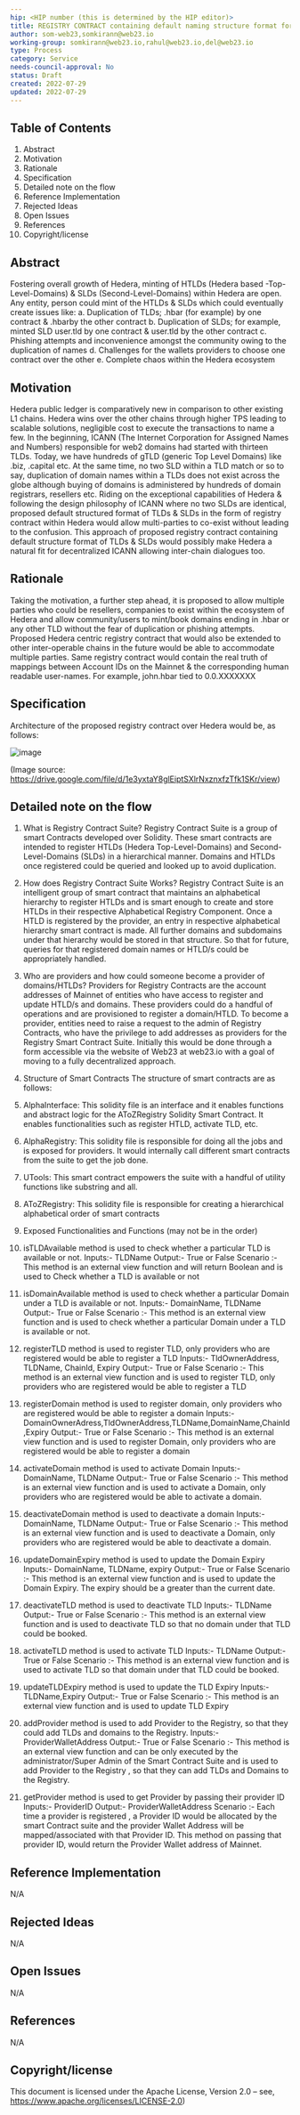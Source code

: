 ```yaml
---
hip: <HIP number (this is determined by the HIP editor)>
title: REGISTRY CONTRACT containing default naming structure format for HTLDs & SLDs ever minted over Hedera network
author: som-web23,somkirann@web23.io
working-group: somkirann@web23.io,rahul@web23.io,del@web23.io
type: Process
category: Service
needs-council-approval: No
status: Draft
created: 2022-07-29 
updated: 2022-07-29
---
```


## Table of Contents

1.	Abstract
2.	Motivation
3.	Rationale
4.	Specification
5.	Detailed note on the flow
6.	Reference Implementation
7.	Rejected Ideas
8.	Open Issues
9.	References
10.	Copyright/license 


## Abstract

Fostering overall growth of Hedera, minting of HTLDs (Hedera based -Top-Level-Domains) & SLDs (Second-Level-Domains) within Hedera are open. Any entity, person could mint of the HTLDs & SLDs which could eventually create issues like:
a.	Duplication of TLDs; .hbar (for example) by one contract & .hbarby the other contract
b.	Duplication of SLDs; for example, minted SLD user.tld by one contract & user.tld by the other contract
c.	Phishing attempts and inconvenience amongst the community owing to the duplication of names
d.	Challenges for the wallets providers to choose one contract over the other
e.	Complete chaos within the Hedera ecosystem

## Motivation

Hedera public ledger is comparatively new in comparison to other existing L1 chains. Hedera wins over the other chains through higher TPS leading to scalable solutions, negligible cost to execute the transactions to name a few. 
In the beginning, ICANN (The Internet Corporation for Assigned Names and Numbers) responsible for web2 domains had started with thirteen TLDs. Today, we have hundreds of gTLD (generic Top Level Domains) like .biz, .capital etc. At the same time, no two SLD within a TLD match or so to say, duplication of domain names within a TLDs does not exist across the globe although buying of domains is administered by hundreds of domain registrars, resellers etc.
Riding on the exceptional capabilities of Hedera & following the design philosophy of ICANN where no two SLDs are identical, proposed default structured format of TLDs & SLDs in the form of registry contract within Hedera would allow multi-parties to co-exist without leading to the confusion. 
This approach of proposed registry contract containing default structure format of TLDs & SLDs would possibly make Hedera a natural fit for decentralized ICANN allowing inter-chain dialogues too.

## Rationale

Taking the motivation, a further step ahead, it is proposed to allow multiple parties who could be resellers, companies to exist within the ecosystem of Hedera and allow community/users to mint/book domains ending in .hbar or any other TLD without the fear of duplication or phishing attempts.
Proposed Hedera centric registry contract that would also be extended to other inter-operable chains in the future would be able to accommodate multiple parties. Same registry contract would contain the real truth of mappings between Account IDs on the Mainnet & the corresponding human readable user-names. For example, john.hbar tied to 0.0.XXXXXXX

## Specification

Architecture of the proposed registry contract over Hedera would be, as follows:

![image](https://user-images.githubusercontent.com/97507177/181764916-06aaa2b2-bc65-4a95-94a9-fc40811853a4.png)
 
(Image source: https://drive.google.com/file/d/1e3yxtaY8glEiptSXlrNxznxfzTfk1SKr/view) 

## Detailed note on the flow

1. What is Registry Contract Suite?
Registry Contract Suite is a group of smart Contracts developed over Solidity. These smart contracts are intended to register HTLDs (Hedera Top-Level-Domains) and Second-Level-Domains (SLDs) in a hierarchical manner. Domains and HTLDs once registered could be queried and looked up to avoid duplication.
2. How does Registry Contract Suite Works?
Registry Contract Suite is an intelligent group of smart contract that maintains an alphabetical hierarchy to register HTLDs and is smart enough to create and store HTLDs in their respective Alphabetical Registry Component. 
	Once a HTLD is registered by the provider, an entry in respective alphabetical hierarchy smart contract is made. All further domains and subdomains under that hierarchy would be stored in that structure. So that for future, queries for that registered domain names or HTLD/s could be appropriately handled.
3. Who are providers and how could someone become a provider of domains/HTLDs?
Providers for Registry Contracts are the account addresses of Mainnet of entities who have access to register and update HTLD/s and domains. These providers could do a handful of operations and are provisioned to register a domain/HTLD. 
To become a provider, entities need to raise a request to the admin of Registry Contracts, who have the privilege to add addresses as providers for the Registry Smart Contract Suite. Initially this would be done through a form accessible via the website of Web23 at web23.io with a goal of moving to a fully decentralized approach.
4. Structure of Smart Contracts
The structure of smart contracts are as follows:
1.	AlphaInterface: This solidity file is an interface and it enables functions and abstract logic for the AToZRegistry Solidity Smart Contract. It enables functionalities such as register HTLD, activate TLD, etc.
2.	AlphaRegistry: This solidity file is responsible for doing all the jobs and is exposed for providers. It would internally call different smart contracts from the suite to get the job done. 
3.	UTools: This smart contract empowers the suite with a handful of utility functions like substring and all.
4.	AToZRegistry: This solidity file is responsible for creating a hierarchical alphabetical order of smart contracts
5. Exposed Functionalities and Functions (may not be in the order)
1.	isTLDAvailable method is used to check whether a particular TLD is available or not.
Inputs:- TLDName
Output:- True or False
Scenario :- This method is an external view function and will return Boolean and is used to Check whether a TLD is available or not
2.	isDomainAvailable method is used to check whether a particular Domain under a TLD is available or not.
Inputs:- DomainName, TLDName
Output:- True or False
Scenario :- This method is an external view function and is used to check whether a particular Domain under a TLD is available or not.
3.	registerTLD method is used to register TLD, only providers who are registered would be able to register a TLD
Inputs:- TldOwnerAddress, TLDName, ChainId, Expiry
Output:- True or False
Scenario :- This method is an external view function and is used to register TLD, only providers who are registered would be able to register a TLD
4.	registerDomain method is used to register domain, only providers who are registered would be able to register a domain
Inputs:- DomainOwnerAdress,TldOwnerAddress,TLDName,DomainName,ChainId,Expiry
Output:- True or False
Scenario :- This method is an external view function and is used to register Domain, only providers who are registered would be able to register a domain
5.	activateDomain method is used to activate Domain
Inputs:- DomainName, TLDName
Output:- True or False
Scenario :- This method is an external view function and is used to activate a Domain, only providers who are registered would be able to activate a domain.
6.	deactivateDomain method is used to deactivate a domain
Inputs:- DomainName, TLDName
Output:- True or False
Scenario :- This method is an external view function and is used to deactivate a Domain, only providers who are registered would be able to deactivate a domain.
7.	updateDomainExpiry method is used to update the Domain Expiry 
Inputs:- DomainName, TLDName, expiry
Output:- True or False
Scenario :- This method is an external view function and is used to update the Domain Expiry. The expiry should be a greater than the current date.
8.	deactivateTLD method is used to deactivate TLD
Inputs:- TLDName
Output:- True or False
Scenario :- This method is an external view function and is used to deactivate TLD so that no domain under that TLD could be booked.
9.	activateTLD method is used to activate TLD
Inputs:- TLDName
Output:- True or False
Scenario :- This method is an external view function and is used to activate TLD so that domain under that TLD could be booked.
10.	updateTLDExpiry method is used to update the TLD Expiry
Inputs:- TLDName,Expiry
Output:- True or False
Scenario :- This method is an external view function and is used to update TLD Expiry

11.	addProvider method is used to add Provider to the Registry, so that they could add TLDs and domains to the Registry.
Inputs:- ProviderWalletAddress
Output:- True or False
Scenario :- This method is an external view function and can be only executed by the administrator/Super Admin of the Smart Contract Suite  and is used to add Provider to the Registry , so that they can add TLDs and Domains to the Registry.
12.	getProvider method is used to get Provider by passing their provider ID
Inputs:- ProviderID
Output:- ProviderWalletAddress
Scenario :- Each time a provider is registered , a Provider ID would be allocated by the smart Contract suite and the provider Wallet Address will be mapped/associated with that Provider ID. This method on passing that provider ID, would return the Provider Wallet address of Mainnet.


## Reference Implementation

N/A

## Rejected Ideas

N/A

## Open Issues

N/A

## References

N/A

## Copyright/license

This document is licensed under the Apache License, Version 2.0 – see, https://www.apache.org/licenses/LICENSE-2.0)
